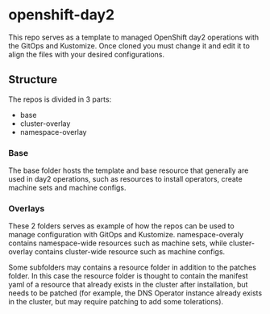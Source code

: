 # openshift-day2
This repo serves as a template to managed OpenShift day2 operations with the GitOps and Kustomize. Once cloned you must change it and edit it to align the files with your desired configurations.

## Structure
The repos is divided in 3 parts:
- base
- cluster-overlay
- namespace-overlay

### Base
The base folder hosts the template and base resource that generally are used in day2 operations, such as resources to install operators, create machine sets and machine configs.

### Overlays
These 2 folders serves as example of how the repos can be used to manage configuration with GitOps and Kustomize.
namespace-overaly contains namespace-wide resources such as machine sets, while cluster-overlay contains cluster-wide resource such as machine configs.

Some subfolders may contains a resource folder in addition to the patches folder. In this case the resource folder is thought to contain the manifest yaml of a resource that already exists in the cluster after installation, but needs to be patched (for example, the DNS Operator instance already exists in the cluster, but may require patching to add some tolerations).
